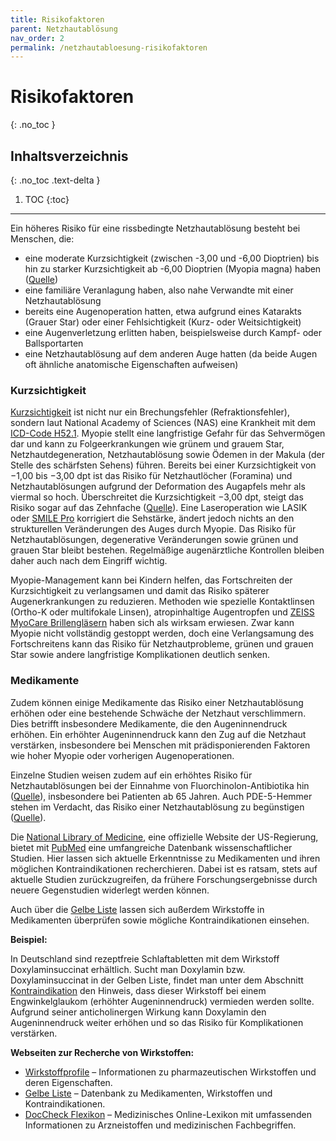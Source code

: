 ```yaml
---
title: Risikofaktoren
parent: Netzhautablösung
nav_order: 2
permalink: /netzhautabloesung-risikofaktoren
---
```


# Risikofaktoren
{: .no_toc }

## Inhaltsverzeichnis
{: .no_toc .text-delta }

1. TOC
{:toc}

---

Ein höheres Risiko für eine rissbedingte Netzhautablösung besteht bei Menschen, die:

- eine moderate Kurzsichtigkeit (zwischen -3,00 und -6,00 Dioptrien) bis hin zu starker Kurzsichtigkeit ab -6,00 Dioptrien (Myopia magna) haben ([Quelle](https://www.augenaerzte-in-duesseldorf.de/myopie/formen-und-komplikationen/))
- eine familiäre Veranlagung haben, also nahe Verwandte mit einer Netzhautablösung
- bereits eine Augenoperation hatten, etwa aufgrund eines Katarakts (Grauer Star) oder einer Fehlsichtigkeit (Kurz- oder Weitsichtigkeit)
- eine Augenverletzung erlitten haben, beispielsweise durch Kampf- oder Ballsportarten
- eine Netzhautablösung auf dem anderen Auge hatten (da beide Augen oft ähnliche anatomische Eigenschaften aufweisen)

### Kurzsichtigkeit

[Kurzsichtigkeit](https://gesund.bund.de/kurzsichtigkeit) ist nicht nur ein Brechungsfehler (Refraktionsfehler), sondern laut National Academy of Sciences (NAS) eine Krankheit mit dem [ICD-Code H52.1](https://gesund.bund.de/icd-code-suche/h52-1). Myopie stellt eine langfristige Gefahr für das Sehvermögen dar und kann zu Folgeerkrankungen wie grünem und grauem Star, Netzhautdegeneration, Netzhautablösung sowie Ödemen in der Makula (der Stelle des schärfsten Sehens) führen. Bereits bei einer Kurzsichtigkeit von −1,00 bis −3,00 dpt ist das Risiko für Netzhautlöcher (Foramina) und Netzhautablösungen aufgrund der Deformation des Augapfels mehr als viermal so hoch. Überschreitet die Kurzsichtigkeit −3,00 dpt, steigt das Risiko sogar auf das Zehnfache ([Quelle](https://pubmed.ncbi.nlm.nih.gov/8484366/)). Eine Laseroperation wie LASIK oder [SMILE Pro](https://www.youtube.com/watch?v=L5VKnHpObUM) korrigiert die Sehstärke, ändert jedoch nichts an den strukturellen Veränderungen des Auges durch Myopie. Das Risiko für Netzhautablösungen, degenerative Veränderungen sowie grünen und grauen Star bleibt bestehen. Regelmäßige augenärztliche Kontrollen bleiben daher auch nach dem Eingriff wichtig.

Myopie-Management kann bei Kindern helfen, das Fortschreiten der Kurzsichtigkeit zu verlangsamen und damit das Risiko späterer Augenerkrankungen zu reduzieren. Methoden wie spezielle Kontaktlinsen (Ortho-K oder multifokale Linsen), atropinhaltige Augentropfen und [ZEISS MyoCare Brillengläsern](https://www.zeiss.de/vision-care/fuer-augenoptiker/brillenglaeser/brillenglaeser-fuer-jeden-bedarf/das-neue-brillenglasdesign-um-die-fortschreitende-kurzsichtigkeit-myopie-bei-kindern-einzudaemmen.html) haben sich als wirksam erwiesen. Zwar kann Myopie nicht vollständig gestoppt werden, doch eine Verlangsamung des Fortschreitens kann das Risiko für Netzhautprobleme, grünen und grauen Star sowie andere langfristige Komplikationen deutlich senken.

### Medikamente

Zudem können einige Medikamente das Risiko einer Netzhautablösung erhöhen oder eine bestehende Schwäche der Netzhaut verschlimmern. Dies betrifft insbesondere Medikamente, die den Augeninnendruck erhöhen. Ein erhöhter Augeninnendruck kann den Zug auf die Netzhaut verstärken, insbesondere bei Menschen mit prädisponierenden Faktoren wie hoher Myopie oder vorherigen Augenoperationen.

Einzelne Studien weisen zudem auf ein erhöhtes Risiko für Netzhautablösungen bei der Einnahme von Fluorchinolon-Antibiotika hin ([Quelle](https://pubmed.ncbi.nlm.nih.gov/26582407/)), insbesondere bei Patienten ab 65 Jahren. Auch PDE-5-Hemmer stehen im Verdacht, das Risiko einer Netzhautablösung zu begünstigen ([Quelle](https://pmc.ncbi.nlm.nih.gov/articles/PMC8990352/)).

Die [National Library of Medicine](https://www.ncbi.nlm.nih.gov/), eine offizielle Website der US-Regierung, bietet mit [PubMed](https://pubmed.ncbi.nlm.nih.gov/) eine umfangreiche Datenbank wissenschaftlicher Studien. Hier lassen sich aktuelle Erkenntnisse zu Medikamenten und ihren möglichen Kontraindikationen recherchieren. Dabei ist es ratsam, stets auf aktuelle Studien zurückzugreifen, da frühere Forschungsergebnisse durch neuere Gegenstudien widerlegt werden können.

Auch über die [Gelbe Liste](https://www.gelbe-liste.de/) lassen sich außerdem Wirkstoffe in Medikamenten überprüfen sowie mögliche Kontraindikationen einsehen.

**Beispiel:**

In Deutschland sind rezeptfreie Schlaftabletten mit dem Wirkstoff Doxylaminsuccinat erhältlich. Sucht man Doxylamin bzw. Doxylaminsuccinat in der Gelben Liste, findet man unter dem Abschnitt [Kontraindikation](https://www.gelbe-liste.de/wirkstoffe/Doxylamin_21690#Kontraindikation) den Hinweis, dass dieser Wirkstoff bei einem Engwinkelglaukom (erhöhter Augeninnendruck) vermieden werden sollte. Aufgrund seiner anticholinergen Wirkung kann Doxylamin den Augeninnendruck weiter erhöhen und so das Risiko für Komplikationen verstärken.

**Webseiten zur Recherche von Wirkstoffen:**  

- [Wirkstoffprofile](https://www.wirkstoffprofile.de/) – Informationen zu pharmazeutischen Wirkstoffen und deren Eigenschaften.  
- [Gelbe Liste](https://www.gelbe-liste.de/wirkstoffe/) – Datenbank zu Medikamenten, Wirkstoffen und Kontraindikationen.  
- [DocCheck Flexikon](https://flexikon.doccheck.com/) – Medizinisches Online-Lexikon mit umfassenden Informationen zu Arzneistoffen und medizinischen Fachbegriffen.  
